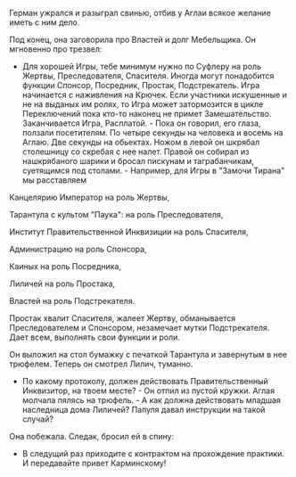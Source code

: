 Герман ужрался и разыграл свинью, отбив у Аглаи всякое желание иметь с ним дело.

Под конец, она заговорила про Властей и долг Мебельщика. Он мгновенно про трезвел:
- Для хорошей Игры, тебе минимум нужно по Суфлеру на роль Жертвы, Преследователя, Спасителя. Иногда могут понадобится функции Спонсор, Посредник, Простак, Подстрекатель. Игра начинается с наживления на Крючек. Если участники искушенные и не на выданых им ролях, то Игра может затормозится в цикле Переключений пока кто-то наконец не примет Замешательство. Заканчивается Игра, Расплатой. - Пока он говорил, его глаза, ползали посетителям. По четыре секунды на человека и восемь на Аглаю. Две секунды на обьектах. Ножом в левой он шкрябал столешницу со скребая с нее налет. Правой он собирал из нашкрябаного шарики и бросал пискунам и таграбанчикам, суетящимся под столами. - Например, для Игры в "Замочи Тирана" мы расставляем 

Канцелярию Император на роль Жертвы, 

Тарантула с культом "Паука": на роль Преследователя, 

Институт Правительственной Инквизиции на роль Спасителя,

Администрацию на роль Спонсора,

Каиных на роль Посредника, 

Лиличей на роль Простака, 

Властей на роль Подстрекателя.

Простак хвалит Спасителя, жалеет Жертву, обманывается Преследователем и Спонсором, незамечает мутки Подстрекателя. Дает всем, выполнять свои функции и роли.

Он выложил на стол бумажку с печаткой Тарантула и завернутым в нее трюфелем. Теперь он смотрел Лилич, туманно.

- По какому протоколу, должен действовать Правительственный Инквизитор, на твоем месте? - Он отпил из пустой кружки. Аглая молчала пялясь на трюфель. - А как должна действовать младшая наследница дома Лиличей? Папуля давал инструкции на такой случай?

Она побежала. Следак, бросил ей в спину:
- В следущий раз приходите с контрактом на прохождение практики. И передавайте привет Карминскому!
